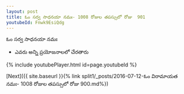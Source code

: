 ```yaml
---
layout: post
title: ఓం సర్వ సాధనయా నమః- 1008 రోజుల తపస్సులో రోజు  901
youtubeId: Fnwk9EsiQdg
---
```

 
 
 ఓం సర్వ సాధనయా నమః  
 
 -  ఎవరు అన్ని ప్రయోజనాలలో చేరతారు 
 
  
 
  
 
 
 
 
 
 


{% include youtubePlayer.html id=page.youtubeId %}
 
[Next]({{ site.baseurl }}{% link  split1/_posts/2016-07-12-ఓం విరామాయత నమః- 1008 రోజుల తపస్సులో రోజు  900.md%})
 
